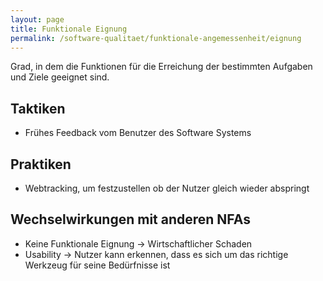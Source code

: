 ```yaml
---
layout: page
title: Funktionale Eignung
permalink: /software-qualitaet/funktionale-angemessenheit/eignung
---
```


Grad, in dem die Funktionen für die Erreichung der bestimmten Aufgaben und Ziele geeignet sind.

## Taktiken

* Frühes Feedback vom Benutzer des Software Systems

## Praktiken

* Webtracking, um festzustellen ob der Nutzer gleich wieder abspringt


## Wechselwirkungen mit anderen NFAs

* Keine Funktionale Eignung -> Wirtschaftlicher Schaden
* Usability -> Nutzer kann erkennen, dass es sich um das richtige Werkzeug für seine Bedürfnisse ist